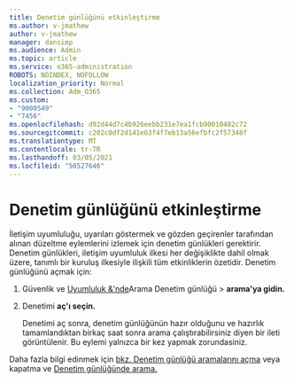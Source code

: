 ```yaml
---
title: Denetim günlüğünü etkinleştirme
ms.author: v-jmathew
author: v-jmathew
manager: dansimp
ms.audience: Admin
ms.topic: article
ms.service: o365-administration
ROBOTS: NOINDEX, NOFOLLOW
localization_priority: Normal
ms.collection: Adm_O365
ms.custom:
- "9000549"
- "7456"
ms.openlocfilehash: d92d44d7c4b926eebb231e7ea1fcb90010482c72
ms.sourcegitcommit: c202c0df2d141e63f4f7eb13a56efbfc2f57348f
ms.translationtype: MT
ms.contentlocale: tr-TR
ms.lasthandoff: 03/05/2021
ms.locfileid: "50527646"
---
```

# <a name="enable-the-audit-log"></a>Denetim günlüğünü etkinleştirme

İletişim uyumluluğu, uyarıları göstermek ve gözden geçirenler tarafından alınan düzeltme eylemlerini izlemek için denetim günlükleri gerektirir. Denetim günlükleri, iletişim uyumluluk ilkesi her değişiklikte dahil olmak üzere, tanımlı bir kuruluş ilkesiyle ilişkili tüm etkinliklerin özetidir. Denetim günlüğünü açmak için:

1. Güvenlik ve [Uyumluluk &'nde](https://go.microsoft.com/fwlink/?linkid=2101341)Arama Denetim günlüğü   >  **arama'ya gidin.**
2. Denetimi **aç'ı seçin.**

    Denetimi aç sonra, denetim günlüğünün hazır olduğunu ve hazırlık tamamlandıktan birkaç saat sonra arama çalıştırabilirsiniz diyen bir ileti görüntülenir. Bu eylemi yalnızca bir kez yapmak zorundasiniz.

Daha fazla bilgi edinmek için [bkz. Denetim günlüğü aramalarını açma](https://go.microsoft.com/fwlink/?linkid=2129077) veya kapatma ve [Denetim günlüğünde arama.](https://go.microsoft.com/fwlink/?linkid=2123729)
